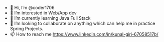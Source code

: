 - 👋 Hi, I’m @coder1706
- 👀 I’m interested in Web/App dev
- 🌱 I’m currently learning Java Full Stack
- 💞️ I’m looking to collaborate on anything which can help me in practice Spring Projects.
- 📫 How to reach me https://www.linkedin.com/in/kunal-giri-67058517b/

<!---
coder1706/coder1706 is a ✨ special ✨ repository because its `README.md` (this file) appears on your GitHub profile.
You can click the Preview link to take a look at your changes.
--->

